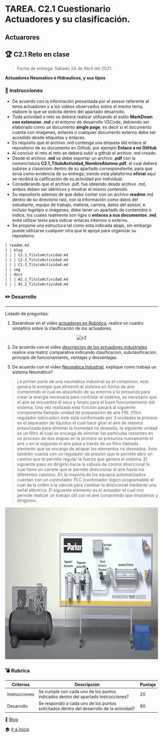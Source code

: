 # TAREA. C2.1 Cuestionario Actuadores y su clasificación.

## Actuarores

## 🏆 C2.1 Reto en clase

> Fecha de entrega: Sabado 24 de Abril del 2021.
> 

**Actuadores Neumatico e Hidraulicos, y sus tipos**

### 📘 Instrucciones

- De acuerdo con la información presentada por el asesor referente al tema actuadores y a los videos observados sobre el mismo tema, elabore lo que se solicita dentro del apartado desarrollo.
- Toda actividad o reto se deberá realizar utilizando el estilo **MarkDown con extension .md** y el entorno de desarrollo VSCode, debiendo ser elaborado como un documento **single page**, es decir si el documento cuanta con imágenes, enlaces o cualquier documento externo debe ser accedido desde etiquetas y enlaces.
- Es requisito que el archivo .md contenga una etiqueta del enlace al repositorio de su documento en Github, por ejemplo **Enlace a mi GitHub** 
- Al concluir el reto el reto se deberá subir a github el archivo .md creado.
- Desde el archivo **.md** se debe exportar un archivo **.pdf** con la nomenclatura **C2.1_TituloActividad_NombreAlumno.pdf**, el cual deberá subirse a classroom dentro de su apartado correspondiente, para que sirva como evidencia de su entrega; siendo esta plataforma **oficial** aquí se recibirá la calificación de su actividad por individual.
- Considerando que el archivo .pdf, fue obtenido desde archivo .md, ambos deben ser idénticos y mostrar el mismo contenido.
- Su repositorio ademas de que debe contar con un archivo **readme**.md dentro de su directorio raíz, con la información como datos del estudiante, equipo de trabajo, materia, carrera, datos del asesor, e incluso logotipo o imágenes, debe tener un apartado de contenidos o indice, los cuales realmente son ligas o **enlaces a sus documentos .md**, evite utilizar texto para indicar enlaces internos o externo.
- Se propone una estructura tal como esta indicada abajo, sin embargo puede utilizarse cualquier otra que le apoye para organizar su repositorio.

```
| readme.md
| | blog
| | | C2.1_TituloActividad.md
| | | C2.2_TituloActividad.md
| | | C2.3_TituloActividad.md
| | img
| | docs
| | | A2.1_TituloActividad.md
| | | A2.2_TituloActividad.md
```

### ✏️ Desarrollo
___

Listado de preguntas:
1. Basándose en el video [actuadores en Robótica](https://www.youtube.com/watch?v=e_6rjEGWqoY), realice un cuadro sinóptico sobre la clasificación de los actuadores.

<p align="center">
    <img alt="c2" src="https://raw.githubusercontent.com/ShaaronPR/Tareas/main/img/C2.1-%20cuadro%20sin%C3%B3ptico.png?token=AHMXDA53NTWLPMD35UPJMA3ARUEBC" width=1000 height=500>
</p>

2. De acuerdo con el video [descripcion de los actuadores industriales](https://www.youtube.com/watch?v=mFsPxpFHajM) realice una matriz comparativa indicando clasificacion, subclasificacion, principio de funcionamiento, ventajas y desventajas.



3. De acuerdo con el video [Neumática Industrial](https://www.youtube.com/watch?v=Wee85cI6wwQ&t=394s), explique como trabaja un sistema Neumático?


> La primer parte de una neumática industrial es el compresor, este genera la energía que alimentó el sistema en forma de aire comprimido el cual es absorbido de su entorno y lo presuriza para crear la energía necesaria para controlar el sistema, es necesario que el aire se encuentra el seco y limpio para el buen funcionamiento del sistema. Una vez realizada esta función pasará al siguiente componente llamado unidad de preparación de aire FRL (filtro regulador lubricador) éste está conformado por 3 unidades la primera es el separador de líquidos el cual hace girar el aire de manera presurizada para eliminar la humedad no deseada, la siguiente unidad es un filtro el cual se encarga de eliminar las partículas restantes en un proceso de dos etapas en la primera se presuriza nuevamente el aire y en la segunda el aire pasa a través de un filtro llamada elemento que se encarga de atrapar los elementos no deseados.
Este también cuenta con un regulador de presión que le permite abrir un camino que le permite regular la fuerza que genera el sistema.
El siguiente paso es dirigirlo hacia la válvula de control direccional la cual tiene un carrete que le permite direccionar el aire hacia los diferentes caminos. En la mayoría de los equipos automatizados cuentan con un controlador PLC (controlador lógico programable) el cual da la orden a la válvula para cambiar la direccional mediante una señal eléctrica.
El siguiente elemento es el actuador el cual nos permite realizar un trabajo útil con el aire comprimido que limpiamos y dirigimos.

<p align="center">
    <img alt="c2" src="https://raw.githubusercontent.com/ShaaronPR/Tareas/main/img/C2.1-%20pre3.PNG?token=AHMXDAYF3Q6MROOZB7JJ7ADARVAO4" width=1000 height=500>
</p>



### 💣 Rubrica

| Criterios     | Descripción                                                                                  | Puntaje |
| ------------- | -------------------------------------------------------------------------------------------- | ------- |
| Instrucciones | Se cumple con cada uno de los puntos indicados dentro del apartado Instrucciones?            | 20      |
| Desarrollo    | Se respondió a cada uno de los puntos solicitados dentro del desarrollo de la actividad?     | 80      |

📑 [Blog](https://github.com/ShaaronPR/Tareas/tree/main/blog)

🏠 [Ir a inicio](https://github.com/ShaaronPR/Tareas)
